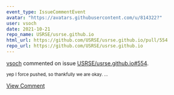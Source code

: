 ```yaml
---
event_type: IssueCommentEvent
avatar: "https://avatars.githubusercontent.com/u/814322?"
user: vsoch
date: 2021-10-21
repo_name: USRSE/usrse.github.io
html_url: https://github.com/USRSE/usrse.github.io/pull/554
repo_url: https://github.com/USRSE/usrse.github.io
---
```


<a href='https://github.com/vsoch' target='_blank'>vsoch</a> commented on issue <a href='https://github.com/USRSE/usrse.github.io/pull/554' target='_blank'>USRSE/usrse.github.io#554</a>.

<small>yep I force pushed, so thankfully we are okay....</small>

<a href='https://github.com/USRSE/usrse.github.io/pull/554' target='_blank'>View Comment</a>